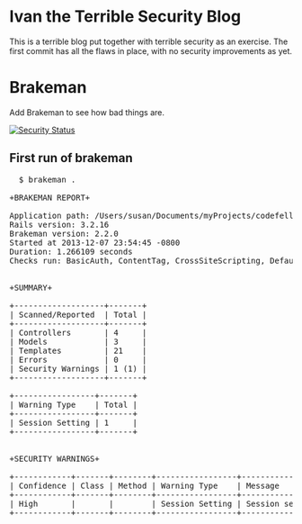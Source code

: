 # Ivan the Terrible Security Blog
This is a terrible blog put together with terrible security as an
exercise.  The first commit has all the flaws in place, with no
security improvements as yet.

# Brakeman
Add Brakeman to see how bad things are.

[![Security Status](http://rails-brakeman.com/sprestage/terrible-security-blog)](http://rails-brakeman.com/sprestage/terrible-security-blog)

## First run of brakeman
<pre>
  $ brakeman .

+BRAKEMAN REPORT+

Application path: /Users/susan/Documents/myProjects/codefellows/insecure_blog/ivan_the_terribles_blog
Rails version: 3.2.16
Brakeman version: 2.2.0
Started at 2013-12-07 23:54:45 -0800
Duration: 1.266109 seconds
Checks run: BasicAuth, ContentTag, CrossSiteScripting, DefaultRoutes, Deserialize, DetailedExceptions, DigestDoS, EscapeFunction, Evaluation, Execute, FileAccess, FilterSkipping, ForgerySetting, JRubyXML, JSONParsing, LinkTo, LinkToHref, MailTo, MassAssignment, ModelAttrAccessible, ModelAttributes, ModelSerialize, NestedAttributes, QuoteTableName, Redirect, Render, ResponseSplitting, SQL, SafeBufferManipulation, SanitizeMethods, SelectTag, SelectVulnerability, Send, SendFile, SessionSettings, SingleQuotes, SkipBeforeFilter, StripTags, SymbolDoS, TranslateBug, UnsafeReflection, ValidationRegex, WithoutProtection, YAMLParsing


+SUMMARY+

+-------------------+-------+
| Scanned/Reported  | Total |
+-------------------+-------+
| Controllers       | 4     |
| Models            | 3     |
| Templates         | 21    |
| Errors            | 0     |
| Security Warnings | 1 (1) |
+-------------------+-------+

+-----------------+-------+
| Warning Type    | Total |
+-----------------+-------+
| Session Setting | 1     |
+-----------------+-------+


+SECURITY WARNINGS+

+------------+-------+--------+-----------------+----------------------------------------------------------------------+
| Confidence | Class | Method | Warning Type    | Message                                                              |
+------------+-------+--------+-----------------+----------------------------------------------------------------------+
| High       |       |        | Session Setting | Session secret should not be included in version control near line 7 |
+------------+-------+--------+-----------------+----------------------------------------------------------------------+
</pre>

